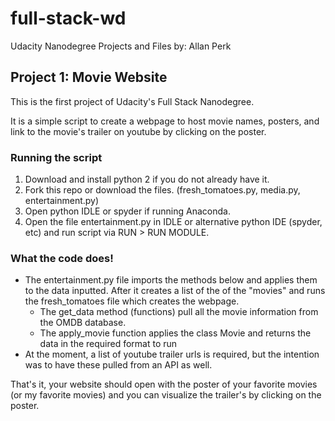 # full-stack-wd
Udacity Nanodegree Projects and Files
by: Allan Perk

## Project 1: Movie Website
This is the first project of Udacity's Full Stack Nanodegree.

It is a simple script to create a webpage to host movie names, posters, and link to the movie's trailer on youtube by 
clicking on the poster.

### Running the script

1. Download and install python 2 if you do not already have it.
2. Fork this repo or download the files. (fresh_tomatoes.py, media.py, entertainment.py)
3. Open python IDLE or spyder if running Anaconda.
4. Open the file entertainment.py in IDLE or alternative python IDE (spyder, etc) and run script via RUN > RUN MODULE.

### What the code does!
- The entertainment.py file imports the methods below and applies them to the data inputted. After it creates a list of the of the "movies" and runs the fresh_tomatoes file which creates the webpage.
  - The get_data method (functions) pull all the movie information from the OMDB database.
  - The apply_movie function applies the class Movie and returns the data in the required format to run
- At the moment, a list of youtube trailer urls is required, but the intention was to have these pulled from an API as well.

That's it, your website should open with the poster of your favorite movies (or my favorite movies) and you can visualize the trailer's by clicking on the poster.

